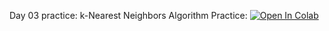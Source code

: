 Day 03 practice: k-Nearest Neighbors Algorithm Practice: [![Open In Colab](https://colab.research.google.com/assets/colab-badge.svg)](https://colab.research.google.com/github/girafe-ai/madmo-basic/blob/madmo-basic-21-11/03_ml_intro_knn/day03_knn_practice.ipynb)
